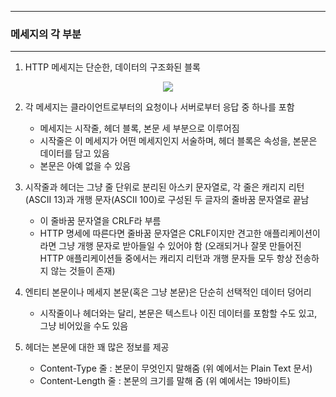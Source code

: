 -----
### 메세지의 각 부분
-----
1. HTTP 메세지는 단순한, 데이터의 구조화된 블록
<div align="center">
<img src="https://github.com/user-attachments/assets/05e256de-15ba-484a-b86b-ff17d6d99992">
</div>

2. 각 메세지는 클라이언트로부터의 요청이나 서버로부터 응답 중 하나를 포함
   - 메세지는 시작줄, 헤더 블록, 본문 세 부분으로 이루어짐
   - 시작줄은 이 메세지가 어떤 메세지인지 서술하며, 헤더 블록은 속성을, 본문은 데이터를 담고 있음
   - 본문은 아예 없을 수 있음

3. 시작줄과 헤더는 그냥 줄 단위로 분리된 아스키 문자열로, 각 줄은 캐리지 리턴(ASCII 13)과 개행 문자(ASCII 100)로 구성된 두 글자의 줄바꿈 문자열로 끝남
   - 이 줄바꿈 문자열을 CRLF라 부름
   - HTTP 명세에 따른다면 줄바꿈 문자열은 CRLF이지만 견고한 애플리케이션이라면 그냥 개행 문자로 받아들일 수 있어야 함 (오래되거나 잘못 만들어진 HTTP 애플리케이션들 중에서는 캐리지 리턴과 개행 문자들 모두 항상 전송하지 않는 것들이 존재)

4. 엔티티 본문이나 메세지 본문(혹은 그냥 본문)은 단순히 선택적인 데이터 덩어리
   - 시작줄이나 헤더와는 달리, 본문은 텍스트나 이진 데이터를 포함할 수도 있고, 그냥 비어있을 수도 있음

5. 헤더는 본문에 대한 꽤 많은 정보를 제공
   - Content-Type 줄 : 본문이 무엇인지 말해줌 (위 예에서는 Plain Text 문서)
   - Content-Length 줄 : 본문의 크기를 말해 줌 (위 예에서는 19바이트)
